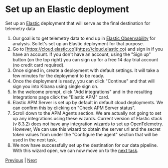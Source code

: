 # Set up an Elastic deployment
Set up an [Elastic](https://www.elastic.co/products/) deployment that will serve as the final destination for telemetry data
 1. Our goal is to get telemetry data to end up in [Elastic Observability](https://www.elastic.co/guide/en/observability/current/observability-introduction.html) for analysis. So let's set up an Elastic deployment for that purpose.
 2. Go to [https://cloud.elastic.co](https://cloud.elastic.co) and sign in if you have an account. If you don't have an account, using the "Sign up" button (on the top right) you can sign up for a free 14 day trial account (no credit card required).
 3. Once signed in, create a deployment with default settings. It will take a few minutes for the deployment to be ready.
 4. Once the deployment is ready, you can click "Continue" and that will sign you into Kibana using single sign on.
 5. In the welcome prompt, click "Add integrations" and in the resulting Integrations page click the "Elastic APM" card.
 6. Elastic APM Server is set up by default in default cloud deployments. We can confirm this by clicking on "Check APM Server status".
 7. Scroll down to the APM Agents section. We are actually not going to set up any integrations using these wizards. Current version of Elastic stack (v 8.3.2) does not have any integration wizards to set up OpenTelemetry. However, We can use this wizard to obtain the server url and the secret token values from under the "Configure the agent" section that will be used in the next task.
 8. We now have successfully set up the destination for our data pipeline. With this wizard open, we can now move on to the [next task](collect.md).

[Previous](Overview.md) \| [Next](collect.md)